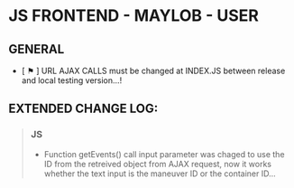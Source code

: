 # JS FRONTEND - MAYLOB - USER

## GENERAL
- [ ⚑ ] URL AJAX CALLS must be changed at INDEX.JS between release and local testing version...!

## EXTENDED CHANGE LOG:

>### JS
  > - Function getEvents() call input parameter was chaged to use the ID from the retreived object from AJAX request, now it works whether the text input is the maneuver ID or the container ID...